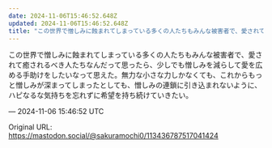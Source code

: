 ```yaml
---
date: 2024-11-06T15:46:52.648Z
updated: 2024-11-06T15:46:52.648Z
title: "この世界で憎しみに蝕まれてしまっている多くの人たちもみんな被害者で、愛されて癒さ[...]"
---
```


<p>この世界で憎しみに蝕まれてしまっている多くの人たちもみんな被害者で、愛されて癒されるべき人たちなんだって思ったら、少しでも憎しみを減らして愛を広める手助けをしたいなって思えた。無力な小さな力しかなくても、これからもっと憎しみが深まってしまったとしても、憎しみの連鎖に引き込まれないように、ハピなるな気持ちを忘れずに希望を持ち続けていきたい。</p>

&mdash; 2024-11-06 15:46:52 UTC

Original URL: https://mastodon.social/@sakuramochi0/113436787517041424
